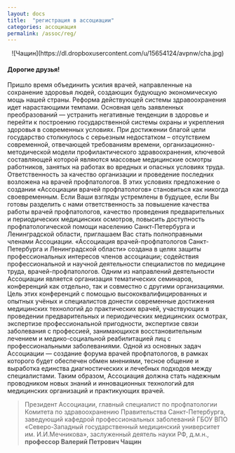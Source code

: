```yaml
---
layout: docs
title:  "регистрация в ассоциации"
categories: ассоциация
permalink: /assoc/reg/
---
```


<center>
![Чащин](https://dl.dropboxusercontent.com/u/15654124/avpnw/cha.jpg)
</center>

#### Дорогие друзья!

Пришло время объединить усилия врачей, направленные на сохранение здоровья людей,  создающих будующую экономическую мощь нашей страны. Реформа действующей системы здравоохранения идет нарастающими темпами. Основная цель заявленных преобразований — устранить негативные тенденции в здоровье и перейти к построению государственной системы охраны и укрепления здоровья в современных условиях. При достижении благой цели государство столкнулось с серьезным недостатком – отсутствием современной, отвечающей требованиям времени, организационно-методической модели профилактического здравоохранения, ключевой составляющей которой являются массовые медицинские осмотры работников, занятых на работах во вредных и опасных условиях труда. Ответственность за качество организации и проведение последних возложена на врачей профпатологов. В этих условиях предложение о создании «Ассоциации врачей профпатологов» становиться как никогда своевременным. 
Если Ваши взгляды устремлены в будущее, если Вы готовы разделить с нами ответственность за повышение качества работы врачей профпатологов, качество проведения предварительных и периодических медицинских осмотров, повысить доступность профпатологической помощи населению Санкт-Петербурга и Ленинградской области, приглашаем Вас стать полноправными членами Ассоциации.
«Ассоциация врачей-профпатологов Санкт-Петербурга и Ленинградской области» создана в целях защиты профессиональных интересов членов ассоциации; содействия профессиональной и научной деятельности специалистов по медицине труда, врачей-профпатологов.
Одним из направлений деятельности Ассоциации является организация тематических семинаров, конференций как отдельно, так и совместно с другими организациями. Цель этих конференций с помощью высококвалифицированных и опытных учёных и специалистов донести современные достижения медицинских технологий до практических врачей, участвующих в проведении предварительных и периодических медицинских осмотрах, экспертизе профессиональной пригодности, экспертизе связи заболевания с профессией, занимающихся восстановительным лечением и медико-социальной реабилитацией лиц с профессиональными заболеваниями.
Одной из основных задач Ассоциации — создание форума врачей профпатологов, в рамках которого будет обеспечен обмен мнениями, тесное общение и выработка единства диагностических и лечебных подходов между специалистами.
Таким образом, Ассоциация должна стать надежным проводником новых знаний и инновационных технологий для медицинских организаций и практикующих врачей.
 

> Президент Ассоциации,
главный специалист по профпатологии Комитета по здравоохранению
Правительства Санкт-Петербурга,
заведующий кафедрой профессиональных заболеваний
ГБОУ ВПО «Северо-Западный государственный медицинский университет им. И.И.Мечникова»,
заслуженный деятель науки РФ, д.м.н., **профессор Валерий Петрович Чащин**
